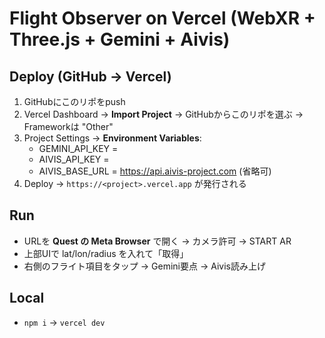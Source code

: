# Flight Observer on Vercel (WebXR + Three.js + Gemini + Aivis)

## Deploy (GitHub → Vercel)
1. GitHubにこのリポをpush
2. Vercel Dashboard → **Import Project** → GitHubからこのリポを選ぶ → Frameworkは "Other"
3. Project Settings → **Environment Variables**:
   - GEMINI_API_KEY = <your gemini api key>
   - AIVIS_API_KEY  = <your aivis api key>
   - AIVIS_BASE_URL = https://api.aivis-project.com  (省略可)
4. Deploy → `https://<project>.vercel.app` が発行される

## Run
- URLを **Quest の Meta Browser** で開く → カメラ許可 → START AR
- 上部UIで lat/lon/radius を入れて「取得」
- 右側のフライト項目をタップ → Gemini要点 → Aivis読み上げ

## Local
- `npm i` → `vercel dev`
